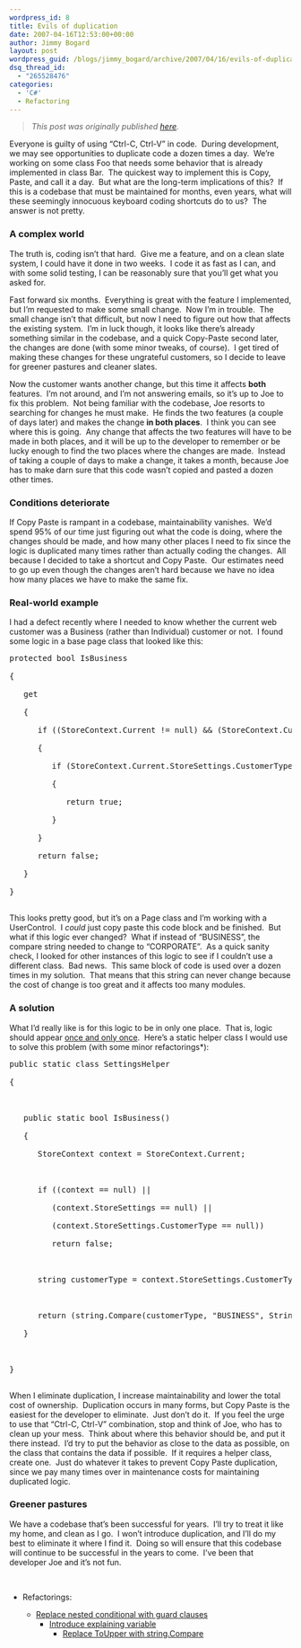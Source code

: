 ```yaml
---
wordpress_id: 8
title: Evils of duplication
date: 2007-04-16T12:53:00+00:00
author: Jimmy Bogard
layout: post
wordpress_guid: /blogs/jimmy_bogard/archive/2007/04/16/evils-of-duplication.aspx
dsq_thread_id:
  - "265528476"
categories:
  - 'C#'
  - Refactoring
---
```

> _This post was originally published [here](http://grabbagoft.blogspot.com/2007/06/evils-of-duplication.html)._

Everyone is guilty of using &#8220;Ctrl-C, Ctrl-V&#8221; in code.&nbsp; During development, we may see opportunities to duplicate code&nbsp;a dozen times a day.&nbsp; We&#8217;re working on some class Foo that needs some behavior that is already implemented in class Bar.&nbsp; The quickest way to implement this is Copy, Paste, and call it a day.&nbsp; But what are the long-term implications of this?&nbsp; If this is a codebase that must be maintained for months, even years, what will these seemingly innocuous keyboard coding shortcuts do to us?&nbsp; The answer is not pretty.

### A complex world

The truth is, coding isn&#8217;t that hard.&nbsp; Give me a feature, and on a clean slate system, I could have it done in two weeks.&nbsp; I code it as fast as I can, and with some solid testing, I can be reasonably sure that you&#8217;ll get what you asked for.

Fast forward six months.&nbsp; Everything is great with the feature I implemented, but I&#8217;m requested to make&nbsp;some small change.&nbsp; Now I&#8217;m in trouble.&nbsp; The small change isn&#8217;t that difficult, but now I need to figure out how that affects the existing system.&nbsp; I&#8217;m in luck though, it looks like there&#8217;s already something similar in the codebase, and a quick Copy-Paste second later, the changes are done (with some minor tweaks, of course).&nbsp; I get tired of making these changes for these ungrateful customers, so I decide to leave for greener pastures and cleaner slates.

Now the customer wants another change, but this time it affects **both** features.&nbsp; I&#8217;m not around, and I&#8217;m not answering emails, so it&#8217;s up to Joe to fix this problem.&nbsp; Not being familiar with the codebase, Joe resorts to searching for changes he must make.&nbsp; He finds the two features (a couple of days later) and makes the change **in both places**.&nbsp; I think you can see where this is going.&nbsp; Any change that affects the two features will have to be made in both places, and it will be up to the developer to remember or be lucky enough to find the two places where the changes are made.&nbsp; Instead of taking a couple of days to make a change, it takes a month, because Joe has to make darn sure that this code wasn&#8217;t copied and pasted a dozen other times.

### Conditions deteriorate

If Copy Paste is rampant in a codebase, maintainability vanishes.&nbsp; We&#8217;d spend 95% of our time just figuring out what the code is doing, where the changes should be made, and how many other places I need to fix since the logic is duplicated many times rather than actually coding the changes.&nbsp; All because I decided to take a shortcut and Copy Paste.&nbsp; Our estimates need to go up even though&nbsp;the changes aren&#8217;t hard because we have no idea how many places we have to make the same fix.

### Real-world example

I had a defect recently where I needed to know whether the current web customer was a&nbsp;Business (rather than&nbsp;Individual)&nbsp;customer or not.&nbsp; I found some logic in a base page class&nbsp;that looked like this:

<div class="CodeFormatContainer">
  <pre><span class="kwrd">protected</span> <span class="kwrd">bool</span> IsBusiness<br />
{<br />
   <span class="kwrd">get</span><br />
   {<br />
      <span class="kwrd">if</span> ((StoreContext.Current != <span class="kwrd">null</span>) && (StoreContext.Current.StoreSettings != <span class="kwrd">null</span>) && (StoreContext.Current.StoreSettings.CustomerType != <span class="kwrd">null</span>) && (StoreContext.Current.StoreSettings.CustomerType.Trim().Length&gt;0))<br />
      {<br />
         <span class="kwrd">if</span> (StoreContext.Current.StoreSettings.CustomerType.ToUpper() == <span class="str">"BUSINESS"</span>)<br />
         {<br />
            <span class="kwrd">return</span> <span class="kwrd">true</span>;<br />
         }<br />
      }<br />
      <span class="kwrd">return</span> <span class="kwrd">false</span>;<br />
   }<br />
}<br />
</pre>
</div>

This looks pretty good, but it&#8217;s on a Page class and I&#8217;m working with a UserControl.&nbsp; I _could_ just copy paste this code block and be finished.&nbsp; But what if this logic ever changed?&nbsp; What if instead of &#8220;BUSINESS&#8221;, the compare string needed to change to&nbsp;&#8220;CORPORATE&#8221;.&nbsp; As a quick sanity check, I looked for other instances of this logic to see if I couldn&#8217;t use a different class.&nbsp; Bad news.&nbsp; This same block of code is used over a dozen times in my solution.&nbsp; That means that this string can never change because the cost of change&nbsp;is too great and it affects too many modules.

### A solution

What I&#8217;d really like is for this logic to be in only one place.&nbsp; That is, logic should appear [once and only once](http://c2.com/xp/OnceAndOnlyOnce.html).&nbsp; Here&#8217;s a static helper class I would use to solve this problem (with some minor refactorings*):

<div class="CodeFormatContainer">
  <pre><span class="kwrd">public</span> <span class="kwrd">static</span> <span class="kwrd">class</span> SettingsHelper<br />
{<br />
<br />
   <span class="kwrd">public</span> <span class="kwrd">static</span> <span class="kwrd">bool</span> IsBusiness()<br />
   {<br />
      StoreContext context = StoreContext.Current;<br />
<br />
      <span class="kwrd">if</span> ((context == <span class="kwrd">null</span>) || <br />
         (context.StoreSettings == <span class="kwrd">null</span>) || <br />
         (context.StoreSettings.CustomerType == <span class="kwrd">null</span>))<br />
         <span class="kwrd">return</span> <span class="kwrd">false</span>;<br />
         <br />
      <span class="kwrd">string</span> customerType = context.StoreSettings.CustomerType.Trim();<br />
<br />
      <span class="kwrd">return</span> (<span class="kwrd">string</span>.Compare(customerType, <span class="str">"BUSINESS"</span>, StringComparison.OrdinalIgnoreCase) == 0);<br />
   }<br />
<br />
}<br />
</pre>
</div>

When I eliminate duplication, I increase maintainability and lower the total cost of ownership.&nbsp; Duplication occurs in many forms, but Copy Paste is the easiest for the developer to eliminate.&nbsp; Just don&#8217;t do it.&nbsp; If you feel the urge to use that &#8220;Ctrl-C, Ctrl-V&#8221; combination, stop and think of Joe, who has to clean up your mess.&nbsp; Think about where this behavior should be, and put it there instead.&nbsp; I&#8217;d try to put the behavior as close to the data as possible, on the class that contains the data if possible.&nbsp; If it requires a helper class, create one.&nbsp;&nbsp;Just do whatever it takes to prevent Copy Paste duplication, since we pay many times over in maintenance costs for maintaining duplicated logic.

### Greener pastures

We have&nbsp;a codebase that&#8217;s been successful for years.&nbsp; I&#8217;ll try to treat it like my home, and clean as I go.&nbsp; I won&#8217;t introduce duplication, and I&#8217;ll do my best to eliminate it where I find it.&nbsp; Doing so will ensure that this codebase will continue to be successful in the years to come.&nbsp; I&#8217;ve been that developer Joe and it&#8217;s not fun.

&nbsp;

* Refactorings:

  * [Replace nested conditional with guard clauses](http://www.refactoring.com/catalog/replaceNestedConditionalWithGuardClauses.html) 
      * [Introduce explaining variable](http://www.refactoring.com/catalog/introduceExplainingVariable.html) 
          * [Replace ToUpper with string.Compare](http://www.codeproject.com/csharp/stringperf.asp)</ul>